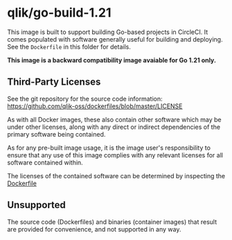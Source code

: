 # qlik/go-build-1.21

This image is built to support building Go-based projects in CircleCI. It comes
populated with software generally useful for building and deploying. See the
`Dockerfile` in this folder for details.

**This image is a backward compatibility image avaiable for Go 1.21 only.**

## Third-Party Licenses

See the git repository for the source code information: https://github.com/qlik-oss/dockerfiles/blob/master/LICENSE

As with all Docker images, these also contain other software which may be under other licenses, along with any direct or indirect dependencies of the primary software being contained.

As for any pre-built image usage, it is the image user's responsibility to ensure that any use of this image complies with any relevant licenses for all software contained within.

The licenses of the contained software can be determined by inspecting the [Dockerfile](https://github.com/qlik-oss/dockerfiles/blob/master/go-build-1.21/Dockerfile)

## Unsupported

The source code (Dockerfiles) and binaries (container images) that result are provided for convenience, and not supported in any way.
